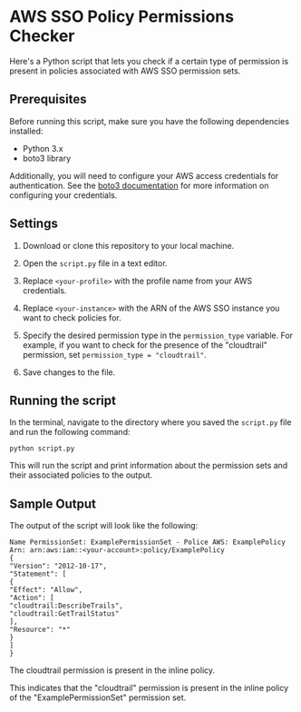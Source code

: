 # AWS SSO Policy Permissions Checker

Here's a Python script that lets you check if a certain type of permission is present in policies associated with AWS SSO permission sets.

## Prerequisites

Before running this script, make sure you have the following dependencies installed:

- Python 3.x
- boto3 library

Additionally, you will need to configure your AWS access credentials for authentication. See the [boto3 documentation](https://boto3.amazonaws.com/v1/documentation/api/latest/guide/quickstart.html#configuration) for more information on configuring your credentials.

## Settings

1. Download or clone this repository to your local machine.

2. Open the `script.py` file in a text editor.

3. Replace `<your-profile>` with the profile name from your AWS credentials.

4. Replace `<your-instance>` with the ARN of the AWS SSO instance you want to check policies for.

5. Specify the desired permission type in the `permission_type` variable. For example, if you want to check for the presence of the "cloudtrail" permission, set `permission_type = "cloudtrail"`.

6. Save changes to the file.

## Running the script

In the terminal, navigate to the directory where you saved the `script.py` file and run the following command:

```
python script.py
```

This will run the script and print information about the permission sets and their associated policies to the output.

## Sample Output

The output of the script will look like the following:

```
Name PermissionSet: ExamplePermissionSet - Police AWS: ExamplePolicy Arn: arn:aws:iam::<your-account>:policy/ExamplePolicy
{
"Version": "2012-10-17",
"Statement": [
{
"Effect": "Allow",
"Action": [
"cloudtrail:DescribeTrails",
"cloudtrail:GetTrailStatus"
],
"Resource": "*"
}
]
}
```
The cloudtrail permission is present in the inline policy.
  
This indicates that the "cloudtrail" permission is present in the inline policy of the "ExamplePermissionSet" permission set.

